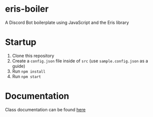 # eris-boiler
A Discord Bot boilerplate using JavaScript and the Eris library
# Startup
1. Clone this repository
2. Create a `config.json` file inside of `src` (use `sample.config.json` as a guide)
3. Run `npm install`
4. Run `npm start`

# Documentation
Class documentation can be found [here](https://alex-taxiera.github.io/eris-boiler/)
